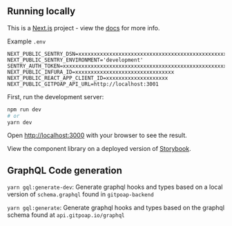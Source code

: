 
## Running locally
This is a [Next.js](https://nextjs.org/) project - view the [docs](https://nextjs.org/docs/getting-started) for more info.

Example `.env`
```
NEXT_PUBLIC_SENTRY_DSN=xxxxxxxxxxxxxxxxxxxxxxxxxxxxxxxxxxxxxxxxxxxxxxxxxxxxxxxxxxxxxxxxxxxxxxxxxx
NEXT_PUBLIC_SENTRY_ENVIRONMENT='development'
SENTRY_AUTH_TOKEN=xxxxxxxxxxxxxxxxxxxxxxxxxxxxxxxxxxxxxxxxxxxxxxxxxxxxxxxxxxxxxxxx
NEXT_PUBLIC_INFURA_ID=xxxxxxxxxxxxxxxxxxxxxxxxxxxxxxxx
NEXT_PUBLIC_REACT_APP_CLIENT_ID=xxxxxxxxxxxxxxxxxxxx
NEXT_PUBLIC_GITPOAP_API_URL=http://localhost:3001
```

First, run the development server:

```bash
npm run dev
# or
yarn dev
```

Open [http://localhost:3000](http://localhost:3000) with your browser to see the result.

View the component library on a deployed version of [Storybook](https://gitpoap-fe-storybook.vercel.app/?path=/story/button--primary0).

## GraphQL Code generation

`yarn gql:generate-dev`: Generate graphql hooks and types based on a local version of `schema.graphql` found in `gitpoap-backend`

`yarn gql:generate`: Generate graphql hooks and types based on the graphql schema found at `api.gitpoap.io/graphql`

